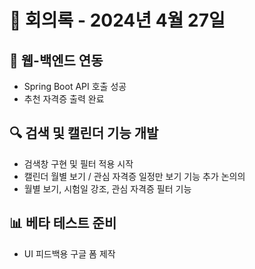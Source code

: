 # 📅 회의록 - 2024년 4월 27일

## 🔗 웹-백엔드 연동
- Spring Boot API 호출 성공
- 추천 자격증 출력 완료

## 🔍 검색 및 캘린더 기능 개발
- 검색창 구현 및 필터 적용 시작
- 캘린더 월별 보기 / 관심 자격증 일정만 보기 기능 추가 논의의
- 월별 보기, 시험일 강조, 관심 자격증 필터 기능

## 📊 베타 테스트 준비
- UI 피드백용 구글 폼 제작
